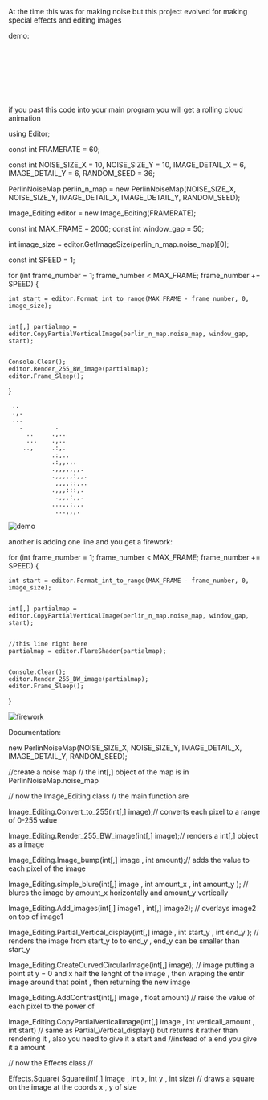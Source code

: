 At the time this was for making noise but this project evolved for making special effects and editing images

demo:

<br />
<br />
<br />
<br />
<br />
<br />


if you past this code into your main program you will get a rolling cloud animation



using Editor;


const int FRAMERATE = 60;

const int NOISE_SIZE_X = 10,
          NOISE_SIZE_Y = 10,
          IMAGE_DETAIL_X = 6,
          IMAGE_DETAIL_Y = 6,
          RANDOM_SEED = 36;


PerlinNoiseMap perlin_n_map = new PerlinNoiseMap(NOISE_SIZE_X, NOISE_SIZE_Y, IMAGE_DETAIL_X, IMAGE_DETAIL_Y, RANDOM_SEED);



Image_Editing editor = new Image_Editing(FRAMERATE);

const int MAX_FRAME = 2000;
const int window_gap = 50;


int image_size = editor.GetImageSize(perlin_n_map.noise_map)[0];

const int SPEED = 1;

for (int frame_number = 1; frame_number < MAX_FRAME; frame_number += SPEED)
{
   

    int start = editor.Format_int_to_range(MAX_FRAME - frame_number, 0, image_size);


    int[,] partialmap = editor.CopyPartialVerticalImage(perlin_n_map.noise_map, window_gap, start);
    
    
    Console.Clear();
    editor.Render_255_BW_image(partialmap);
    editor.Frame_Sleep();
}



     ..
     .,.
     ...
       .         .
         ..     .,..
         ...    .,..
        ..,     .:,.
                .:,..
                .:,,...
                .,,,,,,,.
                .,,,,,:,,.
                 ,,,,::,..
                .,,,:::,.
                 .,,,:,,.               
                ...,,:,,.
                 ...,,,.








![demo](https://github.com/SavageDud/Noise_generator/assets/67841707/bfbe8576-37e6-41c7-877d-173ba244d110)

another is adding one line and you get a firework:


for (int frame_number = 1; frame_number < MAX_FRAME; frame_number += SPEED)
{
   

    int start = editor.Format_int_to_range(MAX_FRAME - frame_number, 0, image_size);


    int[,] partialmap = editor.CopyPartialVerticalImage(perlin_n_map.noise_map, window_gap, start);

    
    //this line right here
    partialmap = editor.FlareShader(partialmap);

    
    Console.Clear();
    editor.Render_255_BW_image(partialmap);
    editor.Frame_Sleep();
}

![firework](https://github.com/SavageDud/Noise_generator/assets/67841707/ceaed76d-9fe5-4dca-af09-7221963a5e2a)





Documentation: 

new PerlinNoiseMap(NOISE_SIZE_X, NOISE_SIZE_Y, IMAGE_DETAIL_X, IMAGE_DETAIL_Y, RANDOM_SEED);

//create a noise map 
// the int[,] object of the map is in PerlinNoiseMap.noise_map








// now the Image_Editing class
// the main function are 

Image_Editing.Convert_to_255(int[,] image);// converts each pixel to a range of 0-255 value

Image_Editing.Render_255_BW_image(int[,] image);// renders a int[,] object as a image

Image_Editing.Image_bump(int[,] image , int amount);// adds the value <amount> to each pixel of the image

Image_Editing.simple_blure(int[,] image , int amount_x , int amount_y ); // blures the image by amount_x horizontally and amount_y vertically

Image_Editing.Add_images(int[,] image1 , int[,] image2); // overlays image2 on top of image1

Image_Editing.Partial_Vertical_display(int[,] image , int start_y , int end_y ); // renders the image from start_y to to end_y , end_y can be smaller than start_y

Image_Editing.CreateCurvedCircularImage(int[,] image); // image putting a point at y = 0 and x half the lenght of the image , then wraping the entir image around that point , then returning the new image

Image_Editing.AddContrast(int[,] image , float amount) // raise the value of each pixel to the power of <amount>



Image_Editing.CopyPartialVerticalImage(int[,] image , int verticall_amount  , int start) 
// same as Partial_Vertical_display() but returns it rather than rendering it , also you need to give it a start and 
//instead of a end you give it a amount






// now the Effects class
//

Effects.Square( Square(int[,] image , int x, int y , int size)
// draws a square on the image at the coords x , y of size
